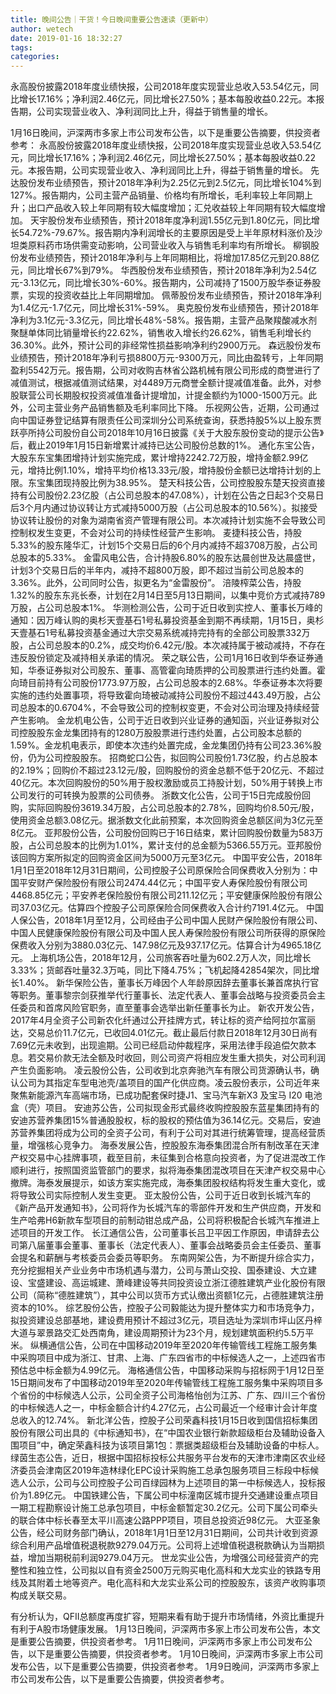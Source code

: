 ```yaml
---
title: 晚间公告｜干货！今日晚间重要公告速读（更新中）
author: wetech
date: 2019-01-16 18:32:27
tags: 
categories: 
---
```

永高股份披露2018年度业绩快报，公司2018年度实现营业总收入53.54亿元，同比增长17.16%；净利润2.46亿元，同比增长27.50%；基本每股收益0.22元。本报告期，公司实现营业收入、净利润同比上升，得益于销售量的增长。
<!-- more -->
1月16日晚间，沪深两市多家上市公司发布公告，以下是重要公告摘要，供投资者参考：
永高股份披露2018年度业绩快报，公司2018年度实现营业总收入53.54亿元，同比增长17.16%；净利润2.46亿元，同比增长27.50%；基本每股收益0.22元。本报告期，公司实现营业收入、净利润同比上升，得益于销售量的增长。
先达股份发布业绩预告，预计2018年净利为2.25亿元到2.5亿元，同比增长104%到127%。报告期内，公司主营产品销量、价格均有所增长，毛利率较上年同期上升；出口产品收入较上年同期有较大幅度增加；汇兑收益较上年同期有较大幅度增加。
天宇股份发布业绩预告，预计2018年度净利润1.55亿元到1.80亿元，同比增长54.72%-79.67%。报告期内净利润增长的主要原因是受上半年原材料涨价及沙坦类原料药市场供需变动影响，公司营业收入与销售毛利率均有所增长。
柳钢股份发布业绩预告，预计2018年净利与上年同期相比，将增加17.85亿元到20.88亿元，同比增长67%到79%。
华西股份发布业绩预告，预计2018年净利为2.54亿元-3.13亿元，同比增长30%-60%。报告期内，公司减持了1500万股华泰证券股票，实现的投资收益比上年同期增加。
佩蒂股份发布业绩预告，预计2018年净利为1.4亿元-1.7亿元，同比增长31%-59%。
奥克股份发布业绩预告，预计2018年净利为3.1亿元-3.3亿元，同比增长48%-58%。报告期，主营产品聚羧酸减水剂聚醚单体同比销量增长约22.62%，销售收入增长约26.62%，销售毛利增长约36.30%。此外，预计公司的非经常性损益影响净利约2900万元。
森远股份发布业绩预告，预计2018年净利亏损8800万元-9300万元，同比由盈转亏，上年同期盈利5542万元。报告期，公司对收购吉林省公路机械有限公司形成的商誉进行了减值测试，根据减值测试结果，对4489万元商誉全额计提减值准备。此外，对参股联营公司长期股权投资减值准备计提增加，计提金额约为1000-1500万元。此外，公司主营业务产品销售额及毛利率同比下降。
乐视网公告，近期，公司通过向中国证券登记结算有限责任公司深圳分公司系统查询，获悉持股5%以上股东贾跃亭所持公司股份自公司2018年10月16日披露《关于大股东股份变动的提示公告》后，截止2019年1月15日新增累计减持已达公司股份总数的1%。
通化东宝公告，大股东东宝集团增持计划实施完成，累计增持2242.72万股，增持金额2.99亿元，增持比例1.10%，增持平均价格13.33元/股，增持股份金额已达增持计划的上限。东宝集团现持股比例为38.95%。
楚天科技公告，公司控股股东楚天投资直接持有公司股份2.23亿股（占公司总股本的47.08%），计划在公告之日起3个交易日后3个月内通过协议转让方式减持5000万股（占公司总股本的10.56%）。拟接受协议转让股份的对象为湖南省资产管理有限公司。本次减持计划实施不会导致公司控制权发生变更，不会对公司的持续性经营产生影响。
麦捷科技公告，持股5.33%的股东隆华汇，计划15个交易日后的6个月内减持不超3708万股，占公司总股本的5.33%。
金雷风电公告，合计持股6.80%的股东达晨创世及达晨盛世，计划3个交易日后的半年内，减持不超800万股，即不超过当前公司总股本的3.36%。此外，公司同时公告，拟更名为“金雷股份”。
涪陵榨菜公告，持股1.32%的股东东兆长泰，计划在2月14日至5月13日期间，以集中竞价方式减持789万股，占公司总股本1%。
华测检测公告，公司于近日收到实控人、董事长万峰的通知：因万峰认购的奥杉天壹基石1号私募投资基金到期不再续期，1月15日，奥杉天壹基石1号私募投资基金通过大宗交易系统减持完持有的全部公司股票332万股，占公司总股本的0.2%，成交均价6.42元/股。本次减持属于被动减持，不存在违反股份锁定及减持相关承诺的情况。
荣之联公告，公司1月16日收到华泰证券通知，华泰证券拟对公司股东、董事、高管霍向琦质押的公司股票进行违约处置。霍向琦目前持有公司股份1773.97万股，占公司总股本的2.68%。华泰证券本次将要实施的违约处置事项，将导致霍向琦被动减持公司股份不超过443.49万股，占公司总股本的0.6704%，不会导致公司的控制权变更，不会对公司治理及持续经营产生影响。
金龙机电公告，公司于近日收到兴业证券的通知函，兴业证券拟对公司控股股东金龙集团持有的1280万股股票进行违约处置，占公司股本总额的1.59%。金龙机电表示，即使本次违约处置完成，金龙集团仍持有公司23.36%股份，仍为公司控股股东。
招商蛇口公告，拟回购公司股份1.73亿股，约占总股本的2.19%；回购价不超过23.12元/股，回购股份的资金总额不低于20亿元、不超过40亿元。本次回购股份的50%用于股权激励或员工持股计划，50%用于转换上市公司发行的可转换为股票的公司债券。
浙数文化公告，公司于15日完成股份回购，实际回购股份3619.34万股，占公司总股本的2.78%，回购均价8.50元/股，使用资金总额3.08亿元。据浙数文化此前预案，本次回购资金总额区间为3亿元至8亿元。
亚邦股份公告，公司股份回购已于16日结束，累计回购股份数量为583万股，占公司总股本的比例为1.01%，累计支付的总金额为5366.55万元。亚邦股份该回购方案所拟定的回购资金区间为5000万元至3亿元。
中国平安公告，2018年1月1日至2018年12月31日期间，公司控股子公司原保险合同保费收入分别为：中国平安财产保险股份有限公司2474.44亿元；中国平安人寿保险股份有限公司4468.85亿元；平安养老保险股份有限公司211.12亿元；平安健康保险股份有限公司37.03亿元。估算四个控股子公司原保险合同保费收入合计约7191.4亿元。
中国人保公告，2018年1月至12月，公司经由子公司中国人民财产保险股份有限公司、中国人民健康保险股份有限公司及中国人民人寿保险股份有限公司所获得的原保险保费收入分别为3880.03亿元、147.98亿元及937.17亿元。估算合计为4965.18亿元。
上海机场公告，2018年12月，公司旅客吞吐量为602.2万人次，同比增长3.33%；货邮吞吐量32.3万吨，同比下降4.75%；飞机起降42854架次，同比增长1.40%。
新华保险公告，董事长万峰因个人年龄原因辞去董事长兼首席执行官等职务。董事黎宗剑获推举代行董事长、法定代表人、董事会战略与投资委员会主任委员和首席风险官职务，直至董事会选举出新任董事长为止。
新农开发公告，2017年4月全资子公司新农化纤通过公开挂牌方式，转让标的资产给阿拉尔富丽达，交易总价11.7亿元，已收回4.01亿元。截止最后付款日2018年12月30日尚有7.69亿元未收到，出现逾期。公司已经启动仲裁程序，采用法律手段追偿欠款本息。若交易价款无法全额及时收回，则公司资产将相应发生重大损失，对公司利润产生负面影响。
凌云股份公告，公司收到北京奔驰汽车有限公司货源确认书，确认公司为其指定车型电池壳/盖项目的国产化供应商。凌云股份表示，公司近年来聚焦新能源汽车高端市场，已成功配套保时捷J1、宝马汽车新X3 及宝马 I20 电池盒（壳）项目。
安迪苏公告，公司拟现金形式最终收购控股股东蓝星集团持有的安迪苏营养集团15%普通股股权，标的股权的预估值为36.14亿元。交易后，安迪苏营养集团将成为公司的全资子公司，有利于公司对其进行统筹管理，提高经营质量，增强核心竞争力。
海泰发展公告，控股股东海泰集团混合所有制改革在天津产权交易中心挂牌事项，截至目前，未征集到合格意向投资者，为了促进混改工作顺利进行，按照国资监管部门的要求，拟将海泰集团混改项目在天津产权交易中心撤牌。海泰发展提示，如该方案实施完成，海泰集团股权结构将发生重大变化，或将导致公司实际控制人发生变更。
亚太股份公告，公司于近日收到长城汽车的《新产品开发通知书》，公司将作为长城汽车的零部件开发和生产供应商，开发和生产哈弗H6新款车型项目的前制动钳总成产品，公司将积极配合长城汽车推进上述项目的开发工作。
长江通信公告，公司董事长吕卫平因工作原因，申请辞去公司第八届董事会董事、董事长（法定代表人）、董事会战略委员会主任委员、董事会提名和薪酬与考核委员会委员等职务。
东南网架公告，为不断提升综合实力，充分挖掘相关产业业务中市场机遇与潜力，公司与萧山交投、国泰建设、大立建设、宝盛建设、高运城建、萧峰建设等共同投资设立浙江德胜建筑产业化股份有限公司（简称“德胜建筑”），其中公司以货币方式认缴出资额1亿元，占德胜建筑注册资本的10%。
综艺股份公告，控股子公司毅能达为提升整体实力和市场竞争力，拟投资建设总部基地，建设费用预计不超过3亿元，项目选址为深圳市坪山区丹梓大道与翠景路交汇处西南角，建设周期预计为23个月，规划建筑面积约5.5万平米。
纵横通信公告，公司在中国移动2019年至2020年传输管线工程施工服务集中采购项目中成为浙江、甘肃、上海、广东四省市的中标候选人之一，上述四省市预估总中标金额为4.99亿元。
海格通信公告，中国移动采购与招标网于1月12日至15日期间发布了中国移动2019年至2020年传输管线工程施工服务集中采购项目多个省份的中标候选人公示，公司全资子公司海格怡创为江苏、广东、四川三个省份的中标候选人之一，中标金额合计约4.27亿元，占公司最近一个经审计会计年度总收入的12.74%。
新北洋公告，控股子公司荣鑫科技1月15日收到国信招标集团股份有限公司出具的《中标通知书》，在“中国农业银行新款超级柜台及辅助设备入围项目”中，确定荣鑫科技为该项目第1包：票据类超级柜台及辅助设备的中标人。
绿茵生态公告，近日，根据中国招标投标公共服务平台发布的天津市津南区农业经济委员会津南区2019年造林绿化EPC设计采购施工总承包服务项目三标段中标候选人公示，公司与公司控股子公司百绿园林为上述项目的第一中标候选人，投标报价为1.89亿元。
中国铁建公告，下属公司中标潼南区城市提升交通建设重点项目一期工程勘察设计施工总承包项目，中标金额暂定30.2亿元。公司下属公司牵头的联合体中标长春至太平川高速公路PPP项目，项目总投资近98亿元。
大亚圣象公告，经公司财务部门确认，2018年1月1日至12月31日期间，公司共计收到资源综合利用产品增值税退税款9279.04万元。公司将上述增值税退税款确认为当期损益，增加当期税前利润9279.04万元。
世龙实业公告，为增强公司经营资产的完整性和独立性，公司拟以自有资金2500万元购买电化高科和大龙实业的铁路专用线及其附着土地等资产。电化高科和大龙实业系公司的控股股东，该资产收购事项构成关联交易。
 
 
有分析认为，QFII总额度再度扩容，短期来看有助于提升市场情绪，外资比重提升有利于A股市场健康发展。
1月13日晚间，沪深两市多家上市公司发布公告，本文是重要公告摘要，供投资者参考。
1月11日晚间，沪深两市多家上市公司发布公告，以下是重要公告摘要，供投资者参考。
1月10日晚间，沪深两市多家上市公司发布公告，以下是重要公告摘要，供投资者参考。
1月9日晚间，沪深两市多家上市公司发布公告，以下是重要公告摘要，供投资者参考。
